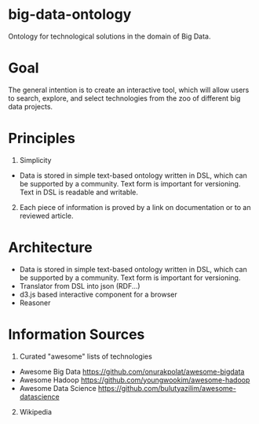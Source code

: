 # big-data-ontology
Ontology for technological solutions in the domain of Big Data.

# Goal
The general intention is to create an interactive tool, which will allow users to search, explore, and select technologies from the zoo of different big data projects.

# Principles
1. Simplicity
  * Data is stored in simple text-based ontology written in DSL, which can be supported by a community. Text form is important for versioning. Text in DSL is readable and writable.
2. Each piece of information is proved by a link on documentation or to an reviewed article.

# Architecture
* Data is stored in simple text-based ontology written in DSL, which can be supported by a community. Text form is important for versioning.
* Translator from DSL into json (RDF...)
* d3.js based interactive component for a browser
* Reasoner

# Information Sources
1. Curated "awesome" lists of technologies 
  * Awesome Big Data https://github.com/onurakpolat/awesome-bigdata 
  * Awesome Hadoop https://github.com/youngwookim/awesome-hadoop 
  * Awesome Data Science https://github.com/bulutyazilim/awesome-datascience
2. Wikipedia
